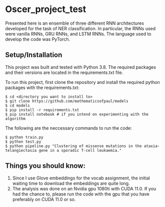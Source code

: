 # Oscer_project_test
Presented here is an ensemble of three different RNN architectures developed for the task of NER classification. In particular, the RNNs used were vanilla RNNs, GRU RNNs, and LSTM RNNs. The language used to develop the code was PyTorch. 

## Setup/Installation

This project was built and tested with Python 3.8. The required packages and their versions are located in the requirements.txt file. 

To run this project, first clone the repository and install the required python packages with the requirements.txt:

```
$ cd <directory you want to install to>
$ git clone https://github.com/mathematicsofpaul/models
$ cd models
$ pip install -r requirements.txt 
$ pip install notebook # if you intend on experimenting with the algorithm 
```

The following are the neccessary commands to run the code: 

```
$ python train.py 
$ python test.py
$ python pipeline.py "Clustering of missense mutations in the ataxia-telangiectasia gene in a sporadic T-cell leukaemia." 

```
## Things you should know: 

1. Since I use Glove embeddings for the vocab assignment, the initial waiting time to download the embeddings are quite long. 
2. The analysis was done on an Nvidia gpu 1080ti with CUDA 11.0. If you had the chance to, please run the code with the gpu that you have preferably on CUDA 11.0 or so.   


